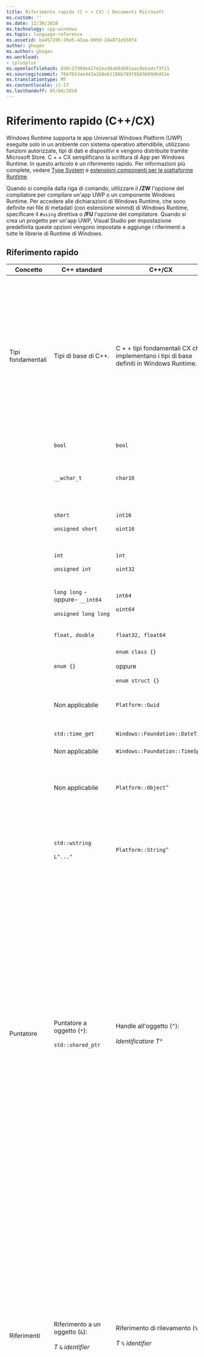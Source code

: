 ```yaml
---
title: Riferimento rapido (C + + CX) | Documenti Microsoft
ms.custom: ''
ms.date: 12/30/2016
ms.technology: cpp-windows
ms.topic: language-reference
ms.assetid: ba457195-26e5-43aa-b99d-24a871e550f4
author: ghogen
ms.author: ghogen
ms.workload:
- cplusplus
ms.openlocfilehash: 830c27d89e427e2ea36a68d891aac0ebadcf3f21
ms.sourcegitcommit: 76b7653ae443a2b8eb1186b789f8503609d6453e
ms.translationtype: MT
ms.contentlocale: it-IT
ms.lasthandoff: 05/04/2018
---
```

# <a name="quick-reference-ccx"></a>Riferimento rapido (C++/CX)
Windows Runtime supporta le app Universal Windows Platform (UWP) eseguite solo in un ambiente con sistema operativo attendibile, utilizzano funzioni autorizzate, tipi di dati e dispositivi e vengono distribuite tramite Microsoft Store. C + + CX semplificano la scrittura di App per Windows Runtime. In questo articolo è un riferimento rapido. Per informazioni più complete, vedere [Type System](../cppcx/type-system-c-cx.md) e [estensioni componenti per le piattaforme Runtime](http://go.microsoft.com/fwlink/p/?linkid=228720).  
  
 Quando si compila dalla riga di comando, utilizzare il **/ZW** l'opzione del compilatore per compilare un'app UWP o un componente Windows Runtime. Per accedere alle dichiarazioni di Windows Runtime, che sono definite nei file di metadati (con estensione winmd) di Windows Runtime, specificare il `#using` direttiva o **/FU** l'opzione del compilatore. Quando si crea un progetto per un'app UWP, Visual Studio per impostazione predefinita queste opzioni vengono impostate e aggiunge i riferimenti a tutte le librerie di Runtime di Windows.  
  
## <a name="quick-reference"></a>Riferimento rapido  
  
|Concetto|C++ standard|C++/CX|Note|  
|-------------|--------------------|------------------------------------------------------------------|-------------|  
|Tipi fondamentali|Tipi di base di C++.|C + + tipi fondamentali CX che implementano i tipi di base definiti in Windows Runtime.|Il `default` spazio dei nomi contiene C + + CX fondamentali tipi incorporati. Il compilatore esegue il mapping in modo implicito C + + tipi fondamentali di CX ai tipi C++ standard.<br /><br /> Il `Platform` famiglia di spazi dei nomi contiene tipi che implementano i tipi fondamentali di Windows Runtime.|  
||`bool`|`bool`|Valore booleano a 8 bit.|  
||`__wchar_t`|`char16`|Valore non numerico a 16 bit che rappresenta un punto di codice Unicode (UTF-16).|  
||`short`<br /><br /> `unsigned short`|`int16`<br /><br /> `uint16`|Intero con segno a 16 bit.<br /><br /> Intero senza segno a 16 bit.|  
||`int`<br /><br /> `unsigned int`|`int`<br /><br /> `uint32`|Intero con segno a 32 bit.<br /><br /> Intero senza segno a 32 bit.|  
||`long long` -oppure- `__int64`<br /><br /> `unsigned long long`|`int64`<br /><br /> `uint64`|Intero con segno a 64 bit.<br /><br /> Intero senza segno a 64 bit.|  
||`float, double`|`float32, float64`|Numero a virgola mobile a 32 o 64 bit IEEE 754.|  
||`enum {}`|`enum class {}`<br /><br /> oppure<br /><br /> `enum struct {}`|Enumerazione a 32 bit.|  
||Non applicabile|`Platform::Guid`|Valore non numerico a 128 bit (GUID) nello spazio dei nomi `Platform` .|  
||`std::time_get`|`Windows::Foundation::DateTime`|Struttura di data e ora.|  
||Non applicabile|`Windows::Foundation::TimeSpan`|Struttura timespan.|  
||Non applicabile|`Platform::Object^`|L'oggetto di base con conteggio dei riferimenti nella visualizzazione C++ del sistema di tipi Windows Runtime.|  
||`std::wstring`<br /><br /> `L"..."`|`Platform::String^`|`Platform::String^` è una sequenza di caratteri Unicode che rappresenta del testo. La sequenza è non modificabile e con conteggio dei riferimenti.|  
|Puntatore|Puntatore a oggetto (`*`):<br /><br /> `std::shared_ptr`|Handle all'oggetto (`^`):<br /><br /> *Identificatore T^*|Tutte le classi di Windows Runtime vengono dichiarate mediante il modificatore handle a oggetto. Ai membri dell'oggetto si accede tramite l'operatore di accesso membro-classe a freccia (`->`).<br /><br /> Il modificatore di hat significa "puntatore a un oggetto Windows Runtime che fa automaticamente riferimento conteggiati". Più precisamente, l'handle all'oggetto dichiara che tramite il compilatore deve essere inserito del codice per gestire automaticamente il conteggio dei riferimenti dell'oggetto e, se il conteggio dei riferimenti scende a zero, l'oggetto viene eliminato.|  
|Riferimenti|Riferimento a un oggetto (`&`):<br /><br /> *T* `&` *identifier*|Riferimento di rilevamento (`%`):<br /><br /> *T* `%` *identifier*|Modificatore di fare riferimento a tipi possono essere dichiarati mediante il rilevamento solo di Windows Runtime. Ai membri dell'oggetto si accede tramite l'operatore di accesso membro-classe a punto (`.`).<br /><br /> Il riferimento di rilevamento indica "riferimento a un oggetto Windows Runtime che fa automaticamente riferimento conteggiato". Più precisamente, un riferimento di rilevamento dichiara che tramite il compilatore deve essere inserito del codice per gestire automaticamente il conteggio dei riferimenti dell'oggetto e, se il conteggio dei riferimenti scende a zero, l'oggetto viene eliminato.|  
|dichiarazione di tipo dinamico|`new`|`ref new`|Alloca un oggetto Windows Runtime e quindi restituisce un handle all'oggetto.|  
|gestione della durata degli oggetti|`delete` *identifier*<br /><br /> `delete[]`  *identifier*|Richiama il distruttore.|La durata è dipende dal conteggio dei riferimenti. Una chiamata per l'eliminazione richiama il distruttore, ma non libera di per sé la memoria.|  
|dichiarazione di matrice|*Identificatore T* `[]`<br /><br /> `std::array` *identifier*|`Array<` *T* `^>^` *identifier* `(` *size* `)`<br /><br /> oppure<br /><br /> `WriteOnlyArray<` *T* `^>`  *identifier* `(` *size* `)`|Dichiara una matrice unidimensionale modificabile o di sola scrittura di tipo T^. La matrice stessa è un oggetto con conteggio dei riferimenti che deve essere dichiarato mediante il modificatore handle a oggetto.<br /><br /> Le dichiarazioni di matrice utilizzano una classe intestazione del modello nello spazio dei nomi `Platform` .|  
|dichiarazione di classe|`class`  *identifier* `{}`<br /><br /> `struct` *identifier* `{}`|`ref class` *identifier* `{}`<br /><br /> `ref struct` *identifier* `{}`|Dichiara una classe di runtime con accessibilità privata predefinita.<br /><br /> Dichiara una classe di runtime con accessibilità pubblica predefinita.|  
|dichiarazione di struttura|`struct` *identifier* `{}`<br /><br /> (struttura POD)|`value class` *identifier* `{}`<br /><br /> `value struct` *identifier* `{}`|Dichiara uno struct POD con accessibilità privata predefinita.<br /><br /> Una classe di valore può essere rappresentata nei metadati di Windows, ma non una classe C++ standard.<br /><br /> Dichiara uno struct POD con accessibilità pubblica predefinita.<br /><br /> Uno struct di valore può essere rappresentato nei metadati di Windows, ma non uno struct C++ standard.|  
|dichiarazione di interfaccia|classe astratta che contiene solo le funzioni virtuali pure.|`interface class` *identifier* `{}`<br /><br /> `interface struct` *identifier* `{}`|Dichiara un'interfaccia con accessibilità privata predefinita.<br /><br /> Dichiara un'interfaccia con accessibilità pubblica predefinita.|  
|delegato|`std::function`|`public delegate` *return-type* *delegate-type-identifier* `(` *[parameters]* `);`|Dichiara un oggetto che può essere chiamato come una chiamata di funzione.|  
|event|Non applicabile|`event` *delegate-type-identifier* *event-identifier* `;`<br /><br /> *delegate-type-identifier* *delegate-identifier* = `ref new`*delegate-type-identifier*`( this`*[, parameters]*`);`<br /><br /> *event-identifier* `+=` *delegate-identifier* `;`<br /><br /> oppure<br /><br /> `EventRegistrationToken` *token-identifier* = *obj*`.`*event-identifier*`+=`*delegate-identifier*`;`<br /><br /> oppure<br /><br /> `auto` *token-identifier* = *obj*. *event-identifier*`::add(`*delegate-identifier*`);`<br /><br /> *obj* `.` *event-identifier* `-=` *token-identifier* `;`<br /><br /> oppure<br /><br /> *obj* `.` *event-identifier* `::remove(` *token-identifier* `);`|Dichiara un oggetto evento, che memorizza una raccolta di gestori eventi (delegati) che vengono chiamati quando si verifica un evento.<br /><br /> Crea un gestore eventi.<br /><br /> Aggiunge un gestore eventi.<br /><br /> L'aggiunta di un gestore eventi restituisce un token di evento (*token-identifier*). Se vuoi rimuovere in modo esplicito il gestore eventi, devi salvare il token di evento per un utilizzo successivo.<br /><br /> Rimuove un gestore eventi.<br /><br /> Per rimuovere un gestore eventi, devi specificare il token di evento salvato al momento dell'aggiunta del gestore eventi.|  
|proprietà|Non applicabile|`property` *T* *identifier*;<br /><br /> `property` *T* *identifier* `[` *indice* `];`<br /><br /> `property` *T* `default[` *indice* `];`|Dichiara che è possibile accedere a una funzione membro dell'oggetto o della classe con la stessa sintassi utilizzata per accedere a un membro di dati o un elemento di matrice indicizzata.<br /><br /> Dichiara una proprietà nella funzione membro dell'oggetto o della classe.<br /><br /> Dichiara una proprietà indicizzata in una funzione membro dell'oggetto.<br /><br /> Dichiara una proprietà indicizzata nella funzione membro della classe.|  
|Tipi con parametri|modelli|`generic <typename` *T* `> interface class` *identifier* `{}`<br /><br /> `generic <typename` *T* `> delegate` *[return-type]* *delegate-identifier* `() {}`|Dichiara una classe di interfaccia con parametri.<br /><br /> Dichiara un delegato con parametri.|  
|Tipi valore nullable|`boost::optional<T>`|[Platform:: ibox \<T >](../cppcx/platform-ibox-interface.md)|Consente alle variabili dei tipi scalari e degli struct di valore di avere un valore `nullptr`.|  
  
## <a name="see-also"></a>Vedere anche  
 [Riferimenti al linguaggio di Visual C++](../cppcx/visual-c-language-reference-c-cx.md)